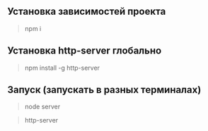 ## Установка зависимостей проекта

> npm i 

## Установка http-server глобально

> npm install -g http-server

## Запуск (запускать в разных терминалах)

> node server

> http-server
